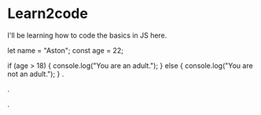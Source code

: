 # Learn2code

I'll be learning how to code the basics in JS here. 


let name = "Aston";
const age = 22;

if (age > 18) {
  console.log("You are an adult.");
} else {
  console.log("You are not an adult.");
}
.

.

.
